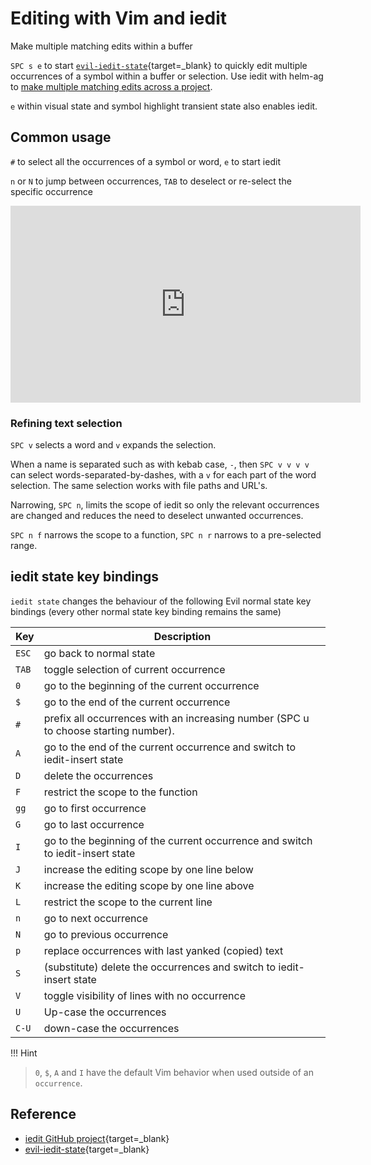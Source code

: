 # Editing with Vim and iedit

Make multiple matching edits within a buffer

`SPC s e` to start [`evil-iedit-state`](https://github.com/syl20bnr/evil-iedit-state){target=_blank} to quickly edit multiple occurrences of a symbol within a buffer or selection. Use iedit with helm-ag to [make multiple matching edits across a project](replacing-text-across-projects.md).

`e` within visual state and symbol highlight transient state also enables iedit.

## Common usage

`#` to select all the occurrences of a symbol or word, `e` to start iedit

`n` or `N` to jump between occurrences, `TAB` to deselect or re-select the specific occurrence

<p style="text-align:center">
<iframe width="560" height="315" src="https://www.youtube.com/embed/VCxJy8abkfA" title="YouTube video player" frameborder="0" allow="accelerometer; autoplay; clipboard-write; encrypted-media; gyroscope; picture-in-picture" allowfullscreen></iframe>
</p>


### Refining text selection

`SPC v` selects a word and `v` expands the selection.

When a name is separated such as with kebab case, `-`, then `SPC v v v v` can select words-separated-by-dashes, with a `v` for each part of the word selection.  The same selection works with file paths and URL's.

Narrowing, `SPC n`, limits the scope of iedit so only the relevant occurrences are changed and reduces the need to deselect unwanted occurrences.

`SPC n f` narrows the scope to a function, `SPC n r` narrows to a pre-selected range.


## iedit state key bindings

`iedit state` changes the behaviour of the following Evil normal state key bindings (every other normal state key binding remains the same)

| Key   | Description                                                                         |
|-------|-------------------------------------------------------------------------------------|
| `ESC` | go back to normal state                                                             |
| `TAB` | toggle selection of current occurrence                                              |
| `0`   | go to the beginning of the current occurrence                                       |
| `$`   | go to the end of the current occurrence                                             |
| `#`   | prefix all occurrences with an increasing number (SPC u to choose starting number). |
| `A`   | go to the end of the current occurrence and switch to iedit-insert state            |
| `D`   | delete the occurrences                                                              |
| `F`   | restrict the scope to the function                                                  |
| `gg`  | go to first occurrence                                                              |
| `G`   | go to last occurrence                                                               |
| `I`   | go to the beginning of the current occurrence and switch to iedit-insert state      |
| `J`   | increase the editing scope by one line below                                        |
| `K`   | increase the editing scope by one line above                                        |
| `L`   | restrict the scope to the current line                                              |
| `n`   | go to next occurrence                                                               |
| `N`   | go to previous occurrence                                                           |
| `p`   | replace occurrences with last yanked (copied) text                                  |
| `S`   | (substitute) delete the occurrences and switch to iedit-insert state                |
| `V`   | toggle visibility of lines with no occurrence                                       |
| `U`   | Up-case the occurrences                                                             |
| `C-U` | down-case the occurrences                                                           |

!!! Hint
> `0`, `$`, `A` and `I` have the default Vim behavior when used outside of an `occurrence`.


## Reference

* [iedit GitHub project](https://github.com/victorhge/iedit){target=_blank}
* [evil-iedit-state](https://github.com/syl20bnr/evil-iedit-state){target=_blank}
